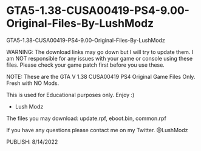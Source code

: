 # GTA5-1.38-CUSA00419-PS4-9.00-Original-Files-By-LushModz
GTA5-1.38-CUSA00419-PS4-9.00-Original-Files-By-LushModz


WARNING: The download links may go down but I will try to update them.
         I am NOT responsible for any issues with your game or console using these files.
         Please check your game patch first before you use these.

NOTE: These are the GTA V 1.38 CUSA00419 PS4 Original Game Files Only.
Fresh with NO Mods.

This is used for Educational purposes only.
Enjoy :)

- Lush Modz




The files you may download: update.rpf, eboot.bin, common.rpf 

If you have any questions please contact me on my Twitter.
@LushModz


PUBLISH: 8/14/2022
